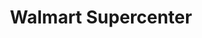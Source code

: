 ---
title: "Walmart Supercenter"
url: /morristown/walmart-supercenter-crockett-trace-drive/
shop: supermarket
---